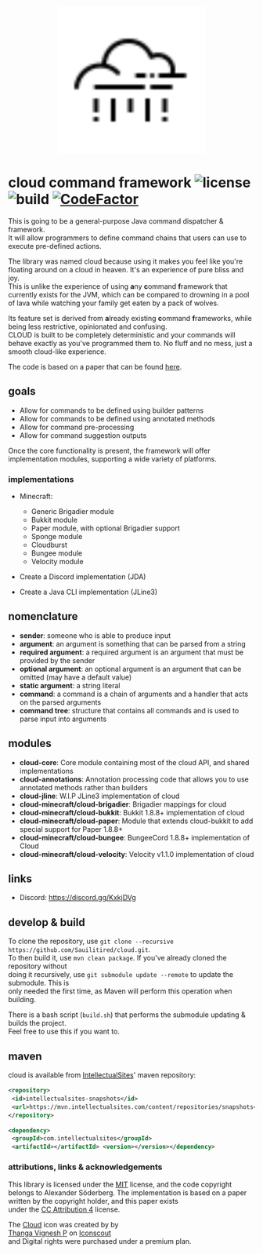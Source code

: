 
<div align="center">  
 <img src="icons/cloud.svg" width="300px"/>  
</div>  
  
# cloud command framework ![license](https://img.shields.io/github/license/Sauilitired/cloud.svg) ![build](https://github.com/Sauilitired/cloud/workflows/Java%20CI%20with%20Maven/badge.svg) [![CodeFactor](https://www.codefactor.io/repository/github/sauilitired/cloud/badge)](https://www.codefactor.io/repository/github/sauilitired/cloud)

This is going to be a general-purpose Java command dispatcher &amp; framework.  
It will allow programmers to define command chains that users can use to execute pre-defined actions.  
  
The library was named cloud because using it makes you feel like you're floating around on a cloud in heaven. It's an experience of pure bliss and joy.  
This is unlike the experience of using **a**ny **c**ommand **f**ramework that currently exists for the JVM, which can be compared to drowning in a pool of lava while watching your family get eaten by a pack of wolves.   
  
Its feature set is derived from **a**lready existing **c**ommand **f**rameworks, while being less restrictive, opinionated and confusing.  
CLOUD is built to be completely deterministic and your commands will behave exactly as you've programmed them to. No fluff and no mess, just a smooth cloud-like experience.  
  
The code is based on a paper that can be found [here](https://github.com/Sauilitired/Sauilitired/blob/master/AS_2020_09_Commands.pdf).  
  
## goals  
  
- Allow for commands to be defined using builder patterns  
- Allow for commands to be defined using annotated methods  
- Allow for command pre-processing  
- Allow for command suggestion outputs  
  
Once the core functionality is present, the framework will offer implementation modules, supporting a wide variety of platforms.  
  
### implementations  
  
- Minecraft:  
  - Generic Brigadier module  
  - Bukkit module  
  - Paper module, with optional Brigadier support  
  - Sponge module  
  - Cloudburst  
  - Bungee module  
  - Velocity module  
  
- Create a Discord implementation (JDA)  
- Create a Java CLI implementation (JLine3)  

## nomenclature  
- **sender**: someone who is able to produce input  
- **argument**: an argument is something that can be parsed from a string  
- **required argument**: a required argument is an argument that must be provided by the sender  
- **optional argument**: an optional argument is an argument that can be omitted (may have a default value) 
- **static argument**: a string literal  
- **command**: a command is a chain of arguments and a handler that acts on the parsed arguments
- **command tree**: structure that contains all commands and is used to parse input into arguments

## modules
- **cloud-core**: Core module containing most of the cloud API, and shared implementations
- **cloud-annotations**: Annotation processing code that allows you to use annotated methods rather than builders
- **cloud-jline**: W.I.P JLine3 implementation of cloud
- **cloud-minecraft/cloud-brigadier**: Brigadier mappings for cloud
- **cloud-minecraft/cloud-bukkit**: Bukkit 1.8.8+ implementation of cloud
- **cloud-minecraft/cloud-paper**: Module that extends cloud-bukkit to add special support for Paper 1.8.8+
- **cloud-minecraft/cloud-bungee**: BungeeCord 1.8.8+ implementation of Cloud
- **cloud-minecraft/cloud-velocity**: Velocity v1.1.0 implementation of cloud

## links  
  
- Discord: https://discord.gg/KxkjDVg  
  
## develop &amp; build  
  
To clone the repository, use `git clone --recursive https://github.com/Sauilitired/cloud.git`.  
To then build it, use `mvn clean package`. If you've already cloned the repository without  
doing it recursively, use `git submodule update --remote` to update the submodule. This is  
only needed the first time, as Maven will perform this operation when building.   
  
There is a bash script (`build.sh`) that performs the submodule updating &amp; builds the project.  
Feel free to use this if you want to.  
  
## maven  
  
cloud is available from [IntellectualSites](https://intellectualsites.com)' maven repository:  
  
```xml  
<repository>  
 <id>intellectualsites-snapshots</id>  
 <url>https://mvn.intellectualsites.com/content/repositories/snapshots</url>  
</repository>  
```  
  
```xml  
<dependency>  
 <groupId>com.intellectualsites</groupId>  
 <artifactId></artifactId> <version></version></dependency>  
```  
  
### attributions, links &amp; acknowledgements  
  
This library is licensed under the <a href="https://opensource.org/licenses/MIT">MIT</a> license, and the code copyright  
belongs to Alexander Söderberg. The implementation is based on a paper written by the copyright holder, and this paper exists  
under the <a href="https://creativecommons.org/licenses/by/4.0/legalcode">CC Attribution 4</a> license.  
  
The <a href="https://iconscout.com/icons/cloud" target="_blank">Cloud</a> icon was created by by   
<a href="https://iconscout.com/contributors/oviyan">Thanga Vignesh P</a> on <a href="https://iconscout.com">Iconscout</a>  
and Digital rights were purchased under a premium plan.
